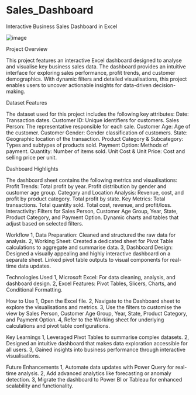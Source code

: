 # Sales_Dashboard

Interactive Business Sales Dashboard in Excel

![image](https://cdn.dribbble.com/users/1171108/screenshots/17556159/media/217d8103c9c85bff3288c9f73814d4a4.png)

Project Overview

This project features an interactive Excel dashboard designed to analyse and visualise key business sales data. The dashboard provides an intuitive interface for exploring sales performance, profit trends, and customer demographics. With dynamic filters and detailed visualisations, this project enables users to uncover actionable insights for data-driven decision-making.

Dataset Features

The dataset used for this project includes the following key attributes:
Date: Transaction dates.
Customer ID: Unique identifiers for customers.
Sales Person: The representative responsible for each sale.
Customer Age: Age of the customer.
Customer Gender: Gender classification of customers.
State: Geographic location of the transaction.
Product Category & Subcategory: Types and subtypes of products sold.
Payment Option: Methods of payment.
Quantity: Number of items sold.
Unit Cost & Unit Price: Cost and selling price per unit.

Dashboard Highlights

The dashboard sheet contains the following metrics and visualisations:
Profit Trends:
Total profit by year.
Profit distribution by gender and customer age group.
Category and Location Analysis:
Revenue, cost, and profit by product category.
Total profit by state.
Key Metrics:
Total transactions.
Total quantity sold.
Total cost, revenue, and profit/loss.
Interactivity:
Filters for Sales Person, Customer Age Group, Year, State, Product Category, and Payment Option.
Dynamic charts and tables that adjust based on selected filters.

Workflow
1,	Data Preparation:
	Cleaned and structured the raw data for analysis.
2,	Working Sheet:
	Created a dedicated sheet for Pivot Table calculations to aggregate and summarise data.
3,	Dashboard Design:
	Designed a visually appealing and highly interactive dashboard on a separate sheet.
	Linked pivot table outputs to visual components for real-time data updates.

Technologies Used
	1,	Microsoft Excel: For data cleaning, analysis, and dashboard design.
	2,	Excel Features: Pivot Tables, Slicers, Charts, and Conditional Formatting.

How to Use
	1,	Open the Excel file.
	2,	Navigate to the Dashboard sheet to explore the visualisations and metrics.
	3,	Use the filters to customise the view by Sales Person, Customer Age Group, Year, State, Product Category, and Payment Option.
	4,	Refer to the Working sheet for underlying calculations and pivot table configurations.

Key Learnings
	1,	Leveraged Pivot Tables to summarise complex datasets.
	2,	Designed an intuitive dashboard that makes data exploration accessible for all users.
	3,	Gained insights into business performance through interactive visualisations.

Future Enhancements
	1,	Automate data updates with Power Query for real-time analysis.
	2,	Add advanced analytics like forecasting or anomaly detection.
	3,	Migrate the dashboard to Power BI or Tableau for enhanced scalability and functionality.
